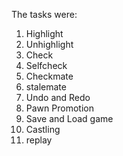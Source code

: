 The tasks were:
1) Highlight 
2) Unhighlight
3) Check
4) Selfcheck
5) Checkmate
6) stalemate
7) Undo and Redo 
8) Pawn Promotion
9) Save and Load game
10) Castling
11) replay
